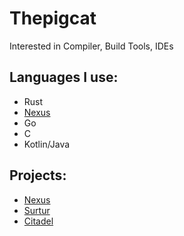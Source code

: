 # Thepigcat

Interested in Compiler, Build Tools, IDEs

## Languages I use:
- Rust
- [Nexus](https://github.com/Isible/nexus)
- Go
- C
- Kotlin/Java

## Projects:

- [Nexus](https://github.com/Isible/nexus)
- [Surtur](https://github.com/Thepigcat/surtur)
- [Citadel](https://github.com/Isible/citadel)
